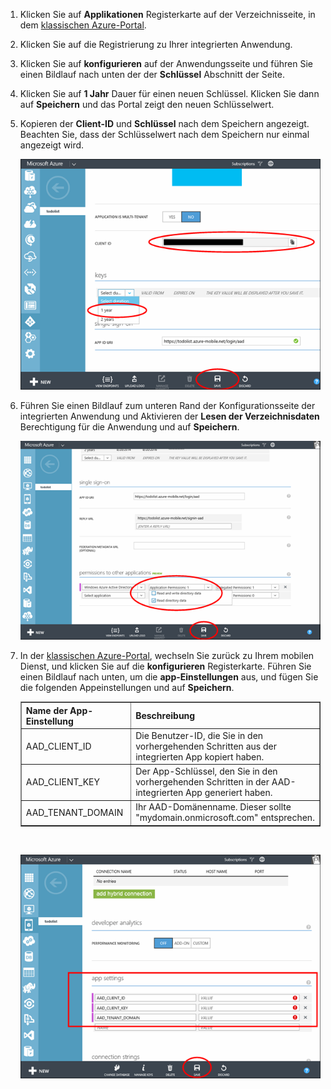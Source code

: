 1. Klicken Sie auf **Applikationen** Registerkarte auf der Verzeichnisseite, in dem [klassischen Azure-Portal](https://manage.windowsazure.com/).
  
2. Klicken Sie auf die Registrierung zu Ihrer integrierten Anwendung.

3. Klicken Sie auf **konfigurieren** auf der Anwendungsseite und führen Sie einen Bildlauf nach unten der der **Schlüssel** Abschnitt der Seite. 
4. Klicken Sie auf **1 Jahr** Dauer für einen neuen Schlüssel. Klicken Sie dann auf **Speichern** und das Portal zeigt den neuen Schlüsselwert.
5. Kopieren der **Client-ID** und **Schlüssel** nach dem Speichern angezeigt. Beachten Sie, dass der Schlüsselwert nach dem Speichern nur einmal angezeigt wird. 

    ![](./media/mobile-services-generate-aad-app-registration-access-key/client-id-and-key.png)

6. Führen Sie einen Bildlauf zum unteren Rand der Konfigurationsseite der integrierten Anwendung und Aktivieren der **Lesen der Verzeichnisdaten** Berechtigung für die Anwendung und auf **Speichern**.

    ![](./media/mobile-services-generate-aad-app-registration-access-key/app-perms.png)


7. In der [klassischen Azure-Portal](https://manage.windowsazure.com/), wechseln Sie zurück zu Ihrem mobilen Dienst, und klicken Sie auf die **konfigurieren** Registerkarte. Führen Sie einen Bildlauf nach unten, um die **app-Einstellungen** aus, und fügen Sie die folgenden Appeinstellungen und auf **Speichern**. 

    <table border="1">
    <tr>
    <th>Name der App-Einstellung</th><th>Beschreibung</th>
    </tr>
    <tr>
    <td>AAD_CLIENT_ID</td><td>Die Benutzer-ID, die Sie in den vorhergehenden Schritten aus der integrierten App kopiert haben.</td>
    </tr>
    <tr>
    <td>AAD_CLIENT_KEY</td><td>Der App-Schlüssel, den Sie in den vorhergehenden Schritten in der AAD-integrierten App generiert haben.</td>
    </tr>
    <tr>
    <td>AAD_TENANT_DOMAIN</td><td>Ihr AAD-Domänenname. Dieser sollte "mydomain.onmicrosoft.com" entsprechen.</td>
    </tr>
    </table><br/>

 
    ![](./media/mobile-services-generate-aad-app-registration-access-key/aad-app-settings.png)
  

